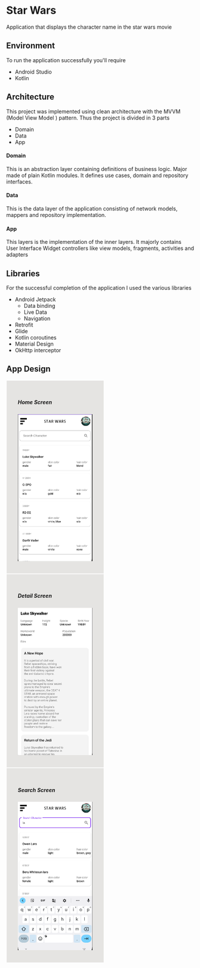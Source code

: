 # Star Wars
Application that displays the character name in the star wars movie

## Environment
To run the application successfully you'll require
- Android Studio
- Kotlin

## Architecture
This project was implemented using clean architecture with the MVVM (Model View Model ) pattern. Thus the project is divided in 3 parts 
- Domain
- Data 
- App

#### Domain
This is an abstraction layer containing definitions of business logic. Major made of plain Kotlin modules. It defines use cases, domain and repository interfaces.

#### Data
This is the data layer of the application consisting of network models, mappers and repository implementation.

#### App
This layers is the implementation of the inner layers. It majorly contains User Interface Widget controllers like view models, fragments, activities and adapters


## Libraries
For the successful completion of the application I used the various libraries
- Android Jetpack
    * Data binding
    * Live Data 
    * Navigation
- Retrofit
- Glide
- Kotlin coroutines
- Material Design
- OkHttp interceptor

## App Design
<div>
    <div style="padding: 30px; background-color: #E5E4E2; display: inline-block; margin: 1px;"> 
        <h5> Home Screen </h5>
        <img src="./media/first_screen.png" width=200/>
    </div >  
    <div style="padding: 30px; background-color: #E5E4E2; display: inline-block; margin: 1px;"> 
        <h5> Detail Screen </h5>
        <img src="./media/second_screen.png" width=200/>
    </div>  
    <div style="padding: 30px; background-color: #E5E4E2; display: inline-block; margin: 1px;"> 
        <h5> Search Screen </h5>
        <img src="./media/search_screen.png" width=200/>
    </div>
</div>


